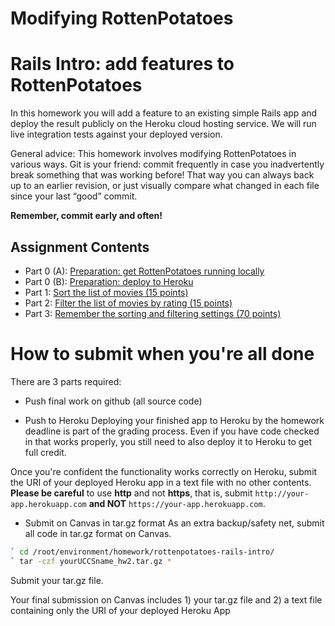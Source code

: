 Modifying RottenPotatoes
========================

# Rails Intro: add features to RottenPotatoes

In this homework you will add a feature to an existing simple Rails app
and deploy the result publicly on the Heroku cloud hosting service. We
will run live integration tests against your deployed version. 

General advice:  This homework involves modifying RottenPotatoes in
various ways. Git is your friend: commit frequently in case you
inadvertently break something that was working before! That way you can
always back up to an earlier revision, or just visually compare what
changed in each file since your last “good” commit. 

**Remember, commit early and often!**

## Assignment Contents

* Part 0 (A): [Preparation: get RottenPotatoes running locally](docs/part_0_A.md)
* Part 0 (B): [Preparation: deploy to Heroku](docs/part_0_B.md)
* Part 1: [Sort the list of movies (15 points)](docs/part_1.md)
* Part 2: [Filter the list of movies by rating (15 points)](docs/part_2.md)
* Part 3: [Remember the sorting and filtering settings (70 points)](docs/part_3.md)

# How to submit when you're all done
There are 3 parts required:
* Push final work on github (all source code)

* Push to Heroku
Deploying your finished app to Heroku by the homework deadline is part
of the grading process. Even if you have code checked in that works
properly, you still need to also deploy it to Heroku to get full
credit. 

Once you're confident the functionality works correctly on Heroku,
submit the URI of your deployed Heroku app in a text file with no other
contents. 
**Please be careful** to use **http** and not **https**, that is, 
submit `http://your-app.herokuapp.com` **and NOT**
`https://your-app.herokuapp.com`. 

* Submit on Canvas in tar.gz format
  As an extra backup/safety net, submit all code in tar.gz format on Canvas.  
```sh
` cd /root/environment/homework/rottenpotatoes-rails-intro/
` tar -czf yourUCCSname_hw2.tar.gz *
```
Submit your tar.gz file.

Your final submission on Canvas includes 1) your tar.gz file and 2) a text file containing only the URI of your deployed Heroku App

